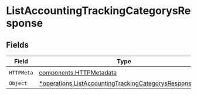 # ListAccountingTrackingCategorysResponse


## Fields

| Field                                                                                                                             | Type                                                                                                                              | Required                                                                                                                          | Description                                                                                                                       |
| --------------------------------------------------------------------------------------------------------------------------------- | --------------------------------------------------------------------------------------------------------------------------------- | --------------------------------------------------------------------------------------------------------------------------------- | --------------------------------------------------------------------------------------------------------------------------------- |
| `HTTPMeta`                                                                                                                        | [components.HTTPMetadata](../../models/components/httpmetadata.md)                                                                | :heavy_check_mark:                                                                                                                | N/A                                                                                                                               |
| `Object`                                                                                                                          | [*operations.ListAccountingTrackingCategorysResponseBody](../../models/operations/listaccountingtrackingcategorysresponsebody.md) | :heavy_minus_sign:                                                                                                                | N/A                                                                                                                               |